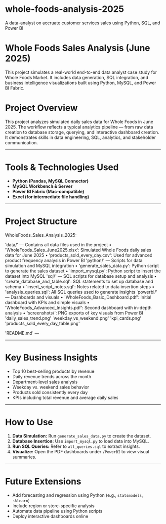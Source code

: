 # whole-foods-analysis-2025
A data-analyst on accruate customer services sales using Python, SQL, and Power BI
# Whole Foods Sales Analysis (June 2025)

This project simulates a real-world end-to-end data analyst case study for Whole Foods Market. It includes data generation, SQL integration, and business intelligence visualizations built using Python, MySQL, and Power BI Fabric.

# Project Overview

This project analyzes simulated daily sales data for Whole Foods in June 2025. The workflow reflects a typical analytics pipeline — from raw data creation to database storage, querying, and interactive dashboard creation. It demonstrates skills in data engineering, SQL, analytics, and stakeholder communication.

---

# Tools & Technologies Used

- **Python (Pandas, MySQL Connector)**
- **MySQL Workbench & Server**
- **Power BI Fabric (Mac-compatible)**
- **Excel (for intermediate file handling)**

---

# Project Structure

WholeFoods_Sales_Analysis_2025:

'data/' —
Contains all data files used in the project
• 'WholeFoods_Sales_June2025.xlsx': Simulated Whole Foods daily sales data for June 2025
• 'products_sold_every_day.csv': Used for advanced product frequency analysis in Power BI
'python/' —
Scripts for data simulation and MySQL integration
• 'generate_sales_data.py': Python script to generate the sales dataset
• 'import_mysql.py': Python script to insert the dataset into MySQL
'sql/' —
SQL scripts for database setup and analysis
• 'create_database_and_table.sql': SQL statements to set up database and schema
• 'insert_script_notes.sql': Notes related to data insertion steps
• 'analysis_queries.sql': All SQL queries used to generate insights
'powerbi/' —
Dashboards and visuals
• 'WholeFoods_Basic_Dashboard.pdf': Initial dashboard with KPIs and simple visuals
• 'WholeFoods_Advanced_Insights.pdf': Second dashboard with in-depth analysis
• 'screenshots/': PNG exports of key visuals from Power BI
'daily_sales_trend.png'
'weekday_vs_weekend.png'
'kpi_cards.png'
'products_sold_every_day_table.png'

'README.md' —

        

---

# Key Business Insights

- Top 10 best-selling products by revenue
- Daily revenue trends across the month
- Department-level sales analysis
- Weekday vs. weekend sales behavior
- Products sold consistently every day
- KPIs including total revenue and average daily sales

---

# How to Use

1. **Data Simulation:** Run `generate_sales_data.py` to create the dataset.
2. **Database Insertion:** Use `import_mysql.py` to load data into MySQL.
3. **Run SQL Queries:** Refer to `all_queries.sql` to extract insights.
4. **Visualize:** Open the PDF dashboards under `/PowerBI` to view visual summaries.

---

# Future Extensions

- Add forecasting and regression using Python (e.g., `statsmodels`, `sklearn`)
- Include region or store-specific analysis
- Automate data pipeline using Python scripts
- Deploy interactive dashboards online
